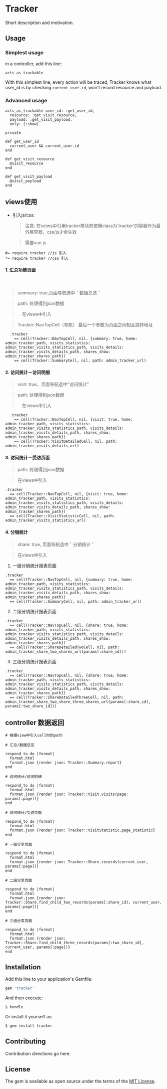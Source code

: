 # Tracker
Short description and motivation.

## Usage

### Simplest usage

in a controller, add this line:

    acts_as_trackable

With this simplest line, every action will be traced, Tracker knows what
user_id is by checking `current_user.id`, won't record resource and payload.

### Advanced usage

    acts_as_trackable user_id: :get_user_id,
      resource: :get_visit_resource,
      payload: :get_visit_payload,
      only: [:show]

    private

    def get_user_id
      current_user && current_user.id
    end

    def get_visit_resource
      @visit_resource
    end

    def get_visit_payload
      @visit_payload
    end
## views使用
- 引入js/css:

   > 注意: 在veiws中引用tracker模块前使用class为'tracker'的容器作为最外层容器，css/js才会生效

   > 需要vue.js

```
#= require tracker //js 引入
*= require tracker //css 引入

```
#### 1. 汇总功能页面
　
  > summary: true,页面导航选中＇数据总览＇

  > path: 处理得到json数据

  >　在views中引入

  > Tracker::NavTopCell（导航） 最后一个参数为页面之间相互跳转地址

  ```
    .tracker
      == cell(Tracker::NavTopCell, nil, {summary: true, home: admin_tracker_path, visits_statistics: admin_tracker_visits_statistics_path, visits_details: admin_tracker_visits_details_path, shares_show: admin_tracker_shares_path})
      == cell(Tracker::SummaryCell, nil, path: admin_tracker_url)

  ```
#### 2. 访问统计－访问明细

  > visit: true，页面导航选中"访问统计"

  > path: 处理得到json数据

  >　在views中引入

  ```
    .tracker
      == cell(Tracker::NavTopCell, nil, {visit: true, home: admin_tracker_path, visits_statistics: admin_tracker_visits_statistics_path, visits_details: admin_tracker_visits_details_path, shares_show: admin_tracker_shares_path})
      == cell(Tracker::VisitDetailedCell, nil, path: admin_tracker_visits_details_url)

  ```

#### 3. 访问统计－受访页面

  > path: 处理得到json数据

  > 在views中引入

  ```
  .tracker
    == cell(Tracker::NavTopCell, nil, {visit: true, home: admin_tracker_path, visits_statistics: admin_tracker_visits_statistics_path, visits_details: admin_tracker_visits_details_path, shares_show: admin_tracker_shares_path})
    == cell(Tracker::VisitStatisticCell, nil, path: admin_tracker_visits_statistics_url)

  ```

#### 4. 分销统计

  > share: true, 页面导航选中＇分销统计＇

  > 在views中引入

  1. 一级分销统计报表页面

  ```
  .tracker
    == cell(Tracker::NavTopCell, nil, {summary: true, home: admin_tracker_path, visits_statistics: admin_tracker_visits_statistics_path, visits_details: admin_tracker_visits_details_path, shares_show: admin_tracker_shares_path})
    == cell(Tracker::SummaryCell, nil, path: admin_tracker_url)

  ```

  2. 二级分销统计报表页面

  ```
  .tracker
    == cell(Tracker::NavTopCell, nil, {share: true, home: admin_tracker_path, visits_statistics: admin_tracker_visits_statistics_path, visits_details: admin_tracker_visits_details_path, shares_show: admin_tracker_shares_path})
    == cell(Tracker::ShareDetailedTwoCell, nil, path: admin_tracker_share_two_shares_url(params[:share_id]))

  ```

  3. 三级分销统计报表页面

  ```
  .tracker
    == cell(Tracker::NavTopCell, nil, {share: true, home: admin_tracker_path, visits_statistics: admin_tracker_visits_statistics_path, visits_details: admin_tracker_visits_details_path, shares_show: admin_tracker_shares_path})
    == cell(Tracker::ShareDetailedThreeCell, nil, path: admin_tracker_share_two_share_three_shares_url(params[:share_id], params[:two_share_id]))

  ```

## controller 数据返回

```
# 根据view中引入cell时的path

# 汇总/数据总览

respond_to do |format|
  format.html
  format.json {render json: Tracker::Summary.report}
end

# 访问统计/访问明细

respond_to do |format|
  format.html
  format.json {render json: Tracker::Visit.visits(page: params[:page])}
end

# 访问统计/受访页面

respond_to do |format|
  format.html
  format.json {render json: Tracker::VisitStatistic.page_statistic}
end

# 一级分享页面

respond_to do |format|
  format.html
  format.json {render json: Tracker::Share.records(current_user, params[:page])}
end

# 二级分享页面

respond_to do |format|
  format.html
  format.json {render json: Tracker::Share.find_child_two_records(params[:share_id], current_user, params[:page])}
end

# 三级分享页面

respond_to do |format|
  format.html
  format.json {render json: Tracker::Share.find_child_three_records(params[:two_share_id], current_user, params[:page])}
end
```

## Installation
Add this line to your application's Gemfile:

```ruby
gem 'tracker'
```

And then execute:
```bash
$ bundle
```

Or install it yourself as:
```bash
$ gem install tracker
```

## Contributing
Contribution directions go here.

## License
The gem is available as open source under the terms of the [MIT License](http://opensource.org/licenses/MIT).

